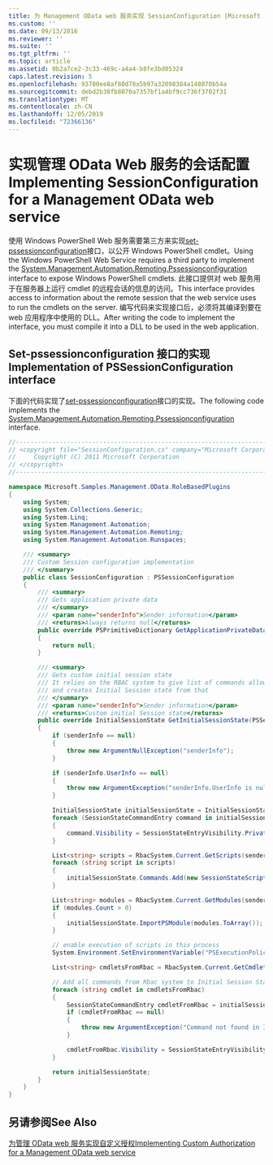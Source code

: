 ```yaml
---
title: 为 Management OData web 服务实现 SessionConfiguration |Microsoft Docs
ms.custom: ''
ms.date: 09/13/2016
ms.reviewer: ''
ms.suite: ''
ms.tgt_pltfrm: ''
ms.topic: article
ms.assetid: 0b2a7ce2-3c33-469c-a4a4-b8fe3bd05324
caps.latest.revision: 5
ms.openlocfilehash: 93780ee8af80d78a5b97a32098384a148070b54a
ms.sourcegitcommit: debd2b38fb8070a7357bf1a4bf9cc736f3702f31
ms.translationtype: MT
ms.contentlocale: zh-CN
ms.lasthandoff: 12/05/2019
ms.locfileid: "72366136"
---
```

# <a name="implementing-sessionconfiguration-for-a-management-odata-web-service"></a><span data-ttu-id="d205d-102">实现管理 OData Web 服务的会话配置</span><span class="sxs-lookup"><span data-stu-id="d205d-102">Implementing SessionConfiguration for a Management OData web service</span></span>

<span data-ttu-id="d205d-103">使用 Windows PowerShell Web 服务需要第三方来实现[set-pssessionconfiguration](/dotnet/api/System.Management.Automation.Remoting.PSSessionConfiguration)接口，以公开 Windows PowerShell cmdlet。</span><span class="sxs-lookup"><span data-stu-id="d205d-103">Using the Windows PowerShell Web Service requires a third party to implement the [System.Management.Automation.Remoting.Pssessionconfiguration](/dotnet/api/System.Management.Automation.Remoting.PSSessionConfiguration) interface to expose Windows PowerShell cmdlets.</span></span> <span data-ttu-id="d205d-104">此接口提供对 web 服务用于在服务器上运行 cmdlet 的远程会话的信息的访问。</span><span class="sxs-lookup"><span data-stu-id="d205d-104">This interface provides access to information about the remote session that the web service uses to run the cmdlets on the server.</span></span> <span data-ttu-id="d205d-105">编写代码来实现接口后，必须将其编译到要在 web 应用程序中使用的 DLL。</span><span class="sxs-lookup"><span data-stu-id="d205d-105">After writing the code to implement the interface, you must compile it into a DLL to be used in the web application.</span></span>

## <a name="implementation-of-pssessionconfiguration-interface"></a><span data-ttu-id="d205d-106">Set-pssessionconfiguration 接口的实现</span><span class="sxs-lookup"><span data-stu-id="d205d-106">Implementation of PSSessionConfiguration interface</span></span>

<span data-ttu-id="d205d-107">下面的代码实现了[set-pssessionconfiguration](/dotnet/api/System.Management.Automation.Remoting.PSSessionConfiguration)接口的实现。</span><span class="sxs-lookup"><span data-stu-id="d205d-107">The following code implements the [System.Management.Automation.Remoting.Pssessionconfiguration](/dotnet/api/System.Management.Automation.Remoting.PSSessionConfiguration) interface.</span></span>

```csharp
//-----------------------------------------------------------------------
// <copyright file="SessionConfiguration.cs" company="Microsoft Corporation">
//     Copyright (C) 2011 Microsoft Corporation
// </copyright>
//-----------------------------------------------------------------------

namespace Microsoft.Samples.Management.OData.RoleBasedPlugins
{
    using System;
    using System.Collections.Generic;
    using System.Linq;
    using System.Management.Automation;
    using System.Management.Automation.Remoting;
    using System.Management.Automation.Runspaces;

    /// <summary>
    /// Custom Session configuration implementation
    /// </summary>
    public class SessionConfiguration : PSSessionConfiguration
    {
        /// <summary>
        /// Gets application private data
        /// </summary>
        /// <param name="senderInfo">Sender information</param>
        /// <returns>Always returns null</returns>
        public override PSPrimitiveDictionary GetApplicationPrivateData(PSSenderInfo senderInfo)
        {
            return null;
        }

        /// <summary>
        /// Gets custom initial session state
        /// It relies on the RBAC system to give list of commands allowed for a user
        /// and creates Initial Session state from that
        /// </summary>
        /// <param name="senderInfo">Sender information</param>
        /// <returns>Custom initial Session state</returns>
        public override InitialSessionState GetInitialSessionState(PSSenderInfo senderInfo)
        {
            if (senderInfo == null)
            {
                throw new ArgumentNullException("senderInfo");
            }

            if (senderInfo.UserInfo == null)
            {
                throw new ArgumentException("senderInfo.UserInfo is null");
            }

            InitialSessionState initialSessionState = InitialSessionState.CreateDefault();
            foreach (SessionStateCommandEntry command in initialSessionState.Commands)
            {
                command.Visibility = SessionStateEntryVisibility.Private;
            }

            List<string> scripts = RbacSystem.Current.GetScripts(senderInfo.UserInfo);
            foreach (string script in scripts)
            {
                initialSessionState.Commands.Add(new SessionStateScriptEntry(script));
            }

            List<string> modules = RbacSystem.Current.GetModules(senderInfo.UserInfo);
            if (modules.Count > 0)
            {
                initialSessionState.ImportPSModule(modules.ToArray());
            }

            // enable execution of scripts in this process
            System.Environment.SetEnvironmentVariable("PSExecutionPolicyPreference", "unrestricted");

            List<string> cmdletsFromRbac = RbacSystem.Current.GetCmdlets(senderInfo.UserInfo);

            // Add all commands from Rbac system to Initial Session State commands
            foreach (string cmdlet in cmdletsFromRbac)
            {
                SessionStateCommandEntry cmdletFromRbac = initialSessionState.Commands.FirstOrDefault(item => string.Equals(item.Name, cmdlet, StringComparison.OrdinalIgnoreCase));
                if (cmdletFromRbac == null)
                {
                    throw new ArgumentException("Command not found in InitialSessionState " + cmdlet);
                }

                cmdletFromRbac.Visibility = SessionStateEntryVisibility.Public;
            }

            return initialSessionState;
        }
    }
}
```

## <a name="see-also"></a><span data-ttu-id="d205d-108">另请参阅</span><span class="sxs-lookup"><span data-stu-id="d205d-108">See Also</span></span>

[<span data-ttu-id="d205d-109">为管理 OData web 服务实现自定义授权</span><span class="sxs-lookup"><span data-stu-id="d205d-109">Implementing Custom Authorization for a Management OData web service</span></span>](./implementing-custom-authorization-for-a-management-odata-web-service.md)